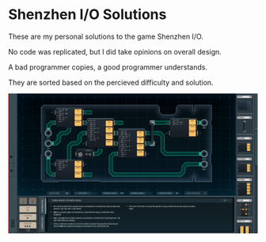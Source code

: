 # Shenzhen I/O Solutions

These are my personal solutions to the game Shenzhen I/O.

No code was replicated, but I did take opinions on overall design.

A bad programmer copies, a good programmer understands.

They are sorted based on the percieved difficulty and solution.

![Image of Solution](https://github.com/VexToska/Shenzhen-Solutions/blob/master/Hard/Token-Based%20Payment%20Kiosk.png?raw=true)